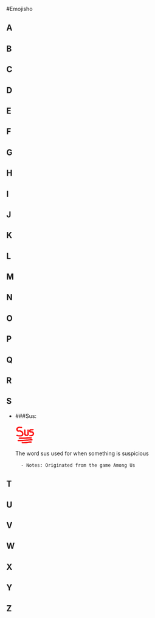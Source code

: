 #Emojisho

## A

## B

## C

## D

## E

## F

## G

## H

## I

## J

## K

## L

## M

## N

## O

## P

## Q

## R

## S
* ###Sus:
	
	![sus](/Emojis/sus.png)  
	
	The word sus used for when something is suspicious
		
		- Notes: Originated from the game Among Us
## T

## U

## V

## W

## X

## Y

## Z

